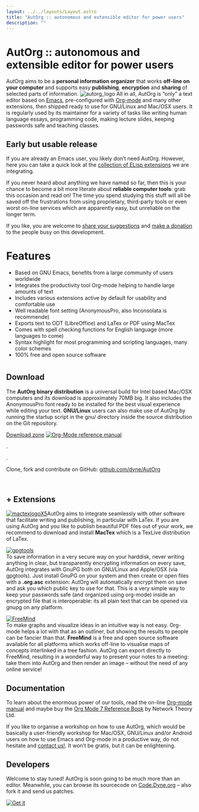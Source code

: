 ```yaml
---
layout: ../../layouts/Layout.astro
title: "AutOrg :: autonomous and extensible editor for power users"
description: ""
---
```


# AutOrg :: autonomous and extensible editor for power users

AutOrg aims to be a **personal information organizer** that works **off-line on your computer** and supports easy **publishing**, **encryption** and **sharing** of selected parts of information. ![](https://www.dyne.org/wp-content/uploads/2012/10/autorg_logo.png "autorg_logo") All in all, AutOrg is “only” a text editor based on [Emacs](http://www.gnu.org/software/emacs/), pre-configured with [Org-mode](http://orgmode.org/) and many other extensions, then shipped ready to use for GNU/Linux and Mac/OSX users. It is regularly used by its maintainer for a variety of tasks like writing human language essays, programming code, making lecture slides, keeping passwords safe and teaching classes.

## Early but usable release

If you are already an Emacs user, you likely don’t need AutOrg. However, here you can take a quick look at the [collection of ELisp extensions](https://github.com/dyne/AutOrg/tree/master/elisp) we are integrating.

If you never heard about anything we have named so far, then this is your chance to become a bit more literate about **reliable computer tools**: grab this occasion and read on! The time you spend studying this stuff will all be saved off the frustrations from using proprietary, third-party tools or even worst on-line services which are apparently easy, but unreliable on the longer term.

If you like, you are welcome to [share your suggestions](https://dyne.org/contact) and [make a donation](https://dyne.org/donate) to the people busy on this development.

# Features

*   Based on GNU Emacs, benefits from a large community of users worldwide
*   Integrates the productivity tool Org-mode helping to handle large amounts of text
*   Includes various extensions active by default for usability and comfortable use
*   Well readable font setting (AnonymousPro, also Inconsolata is recommende)
*   Exports text to ODT (LibreOffice) and LaTex or PDF using MacTex
*   Comes with spell checking functions for English language (more languages to come)
*   Syntax highlight for most programming and scripting languages, many color schemes
*   100% free and open source software

#

## Download

The **AutOrg binary distribution** is a universal build for Intel based Mac/OSX computers and its download is approximately 70MB big. It also includes the AnonymousPro font ready to be installed for the best visual experience while editing your text. **GNU/Linux** users can also make use of AutOrg by running the startup script in the gnu/ directory inside the source distribution on the Git repository.

[Download zone](http://files.dyne.org/autorg) [![](https://www.dyne.org/wp-content/uploads/2012/10/org-mode-manual.png "Org-Mode reference manual")](http://www.network-theory.co.uk/org/manual/)

.

.

Clone, fork and contribute on GitHub: [github.com/dyne/AutOrg](https://github.com/dyne/AutOrg)

 

## + Extensions

[![mactexlogoX5](https://www.dyne.org/wp-content/uploads/2012/10/mactexlogoX5.png)](http://tug.org/mactex/)AutOrg aims to integrate seamlessly with other software that facilitate writing and publishing, in particular with LaTex. If you are using AutOrg and you like to publish beautiful PDF files out of your work, we recommend to download and install **MacTex** which is a TexLive distribution of LaTex.

[![gpgtools](https://www.dyne.org/wp-content/uploads/2012/10/gpgtools-300x300.jpg)](https://gpgtools.org)\
To save information in a very secure way on your harddisk, never writing anything in clear, but transparently encrypting information on every save, AutOrg integrates with GnuPG both on GNU/Linux and Apple/OSX (via gpgtools). Just install GnuPG on your system and then create or open files with a **.org.asc** extension: AutOrg will automatically encrypt them on save and ask you which public key to use for that. This is a very simple way to keep your passwords safe (and organized using org-mode) inside an encrypted file that is interoperable: its all plain text that can be opened via gnupg on any platform.

[![FreeMind](https://www.dyne.org/wp-content/uploads/2012/10/wiki.png)](http://freemind.sourceforge.net/wiki/index.php/Main_Page)\
To make graphs and visualize ideas in an intuitive way is not easy. Org-mode helps a lot with that as an outliner, but showing the results to people can be fancier than that. **FreeMind** is a free and open source software available for all platforms which works off-line to visualise maps of concepts interlinked in a tree fashion. AutOrg can export directly to FreeMind, resulting in a wonderful way to present your notes to a meeting: take them into AutOrg and then render an image – without the need of any online service!

## Documentation

To learn about the enormous power of our tools, read the on-line [Org-mode manual](http://orgmode.org/org.html) and maybe buy the [Org Mode 7 Reference Book](http://www.network-theory.co.uk/org/manual/) by Network Theory Ltd.

If you like to organise a workshop on how to use AutOrg, which would be basically a user-friendly workshop for Mac/OSX, GNU/Linux and/or Android users on how to use Emacs and Org-mode in a productive way, do not hesitate and [contact us!](https://www.dyne.org/contact). It won’t be gratis, but it can be enlightening.

## Developers

Welcome to stay tuned! AutOrg is soon going to be much more than an editor. Meanwhile, you can browse its sourcecode on [Code.Dyne.org](http://code.dyne.org/autorg) – also fork it and send us patches.

[![](https://www.dyne.org/wp-content/uploads/2012/10/autorg_splash.jpg "Get it")](http://files.dyne.org/autorg)

